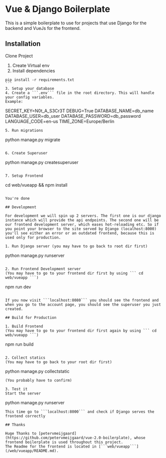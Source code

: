 # Vue & Django Boilerplate

This is a simple boilerplate to use for projects that use Django for the backend and VueJs for the frontend.

## Installation

Clone Project

1. Create Virtual env
2. Install dependencies
```
pip install -r requirements.txt
´´´
3. Setup your database
4. Create a ```.env``` file in the root directory. This will handle your config variables.
Example:
```
SECRET_KEY=N0t_A_S3Cr3T
DEBUG=True
DATABASE_NAME=db_name
DATABASE_USER=db_user
DATABASE_PASSWORD=db_password
LANGUAGE_CODE=en-us
TIME_ZONE=Europe/Berlin
```
5. Run migrations
```
python manage.py migrate
```

6. Create Superuser
```
python manage.py createsuperuser
```

7. Setup Frontend
```
cd web/vueapp && npm install
```

You're done

## Development

For development we will spin up 2 servers. The first one is our django instance which will provide the api endpoints. The second one will be our frontend development server, which eases hot-reloading etc. So if you point your browser to the site served by Django (localhost:8000) you'll see either an error or an outdated frontend, because this is used only for production.

1. Run Django server (you may have to go back to root dir first)
```
python manage.py runserver
```

2. Run Frontend Development server
(You may have to go to your frontend dir first by using ``` cd web/vueapp ```)
```
npm run dev
```

If you now visit ```localhost:8080``` you should see the frontend and when you go to the account page, you should see the superuser you just created.

## Build for Production

1. Build Frontend
(You may have to go to your frontend dir first again by using ``` cd web/vueapp ```)
```
npm run build
```

2. Collect statics
(You may have to go back to your root dir first)
```
python manage.py collectstatic
```
(You probably have to confirm)

3. Test it
Start the server
```
python manage.py runserver
```
This time go to ```localhost:8000``` and check if Django serves the frontend correctly

## Thanks

Huge Thanks to [petervmeijgaard](https://github.com/petervmeijgaard/vue-2.0-boilerplate), whose frontend boilerplate is used throughout this project.
The Readme for the frontend is located in [```web/vueapp```](/web/vueapp/README.md).


